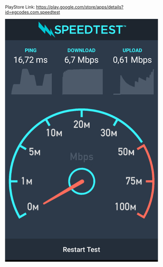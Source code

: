 PlayStore Link: https://play.google.com/store/apps/details?id=egcodes.com.speedtest

![App Screenshot](screenshot.png)

